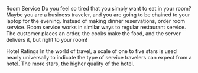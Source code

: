 Room Service
Do you feel so tired that you simply want to eat in your room? Maybe you are a business traveler, and you are going to be chained to your laptop for the evening. Instead of making dinner reservations, order room service.
Room service works in similar ways to regular restaurant service. The customer places an order, the cooks make the food, and the server delivers it, but right to your room!

Hotel Ratings
In the world of travel, a scale of one to five stars is used nearly universally to indicate the type of service travelers can expect from a hotel. The more stars, the higher quality of the hotel.

